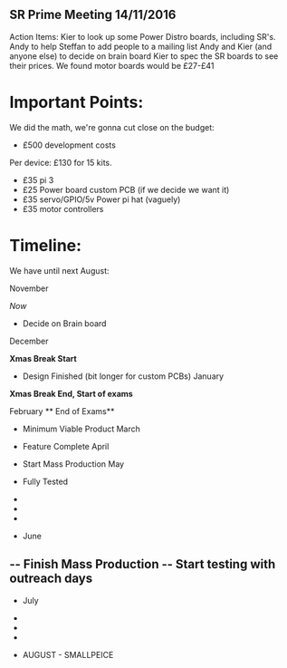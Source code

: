SR Prime Meeting  14/11/2016
---------------------------------------------
Action Items:
 Kier to look up some Power Distro boards, including SR's. Andy to help
 Steffan to add people to a mailing list
 Andy and Kier (and anyone else) to decide on brain board
 Kier to spec the SR boards to see their prices. We found motor boards would be £27-£41


Important Points:
=============
We did the math, we're gonna cut close on the budget:
- £500 development costs

Per device: £130 for 15 kits.
- £35 pi 3
- £25 Power board custom PCB (if we decide we want it)
- £35 servo/GPIO/5v Power pi hat (vaguely)
- £35 motor controllers

Timeline:
=========
We have until next August:

 November

 *Now*
 - Decide on Brain board

 December


 **Xmas Break Start**
- Design Finished (bit longer for custom PCBs)
 January

 **Xmas Break End, Start of exams**


 February
 ** End of Exams**


- Minimum Viable Product
 March



- Feature Complete
 April



- Start Mass Production
 May
- Fully Tested
-
-
-
- June

-- Finish Mass Production
-- Start testing with outreach days
-
- July

-
-
-
- AUGUST - SMALLPEICE
